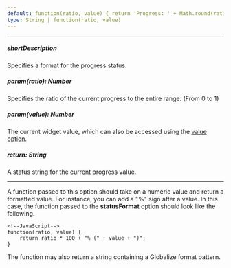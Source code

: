```yaml
---
default: function(ratio, value) { return 'Progress: ' + Math.round(ratio * 100) + '%' }
type: String | function(ratio, value)
---
```

---
##### shortDescription
Specifies a format for the progress status.

##### param(ratio): Number
Specifies the ratio of the current progress to the entire range. (From 0 to 1)

##### param(value): Number
The current widget value, which can also be accessed using the <a href="/Documentation/16_2/ApiReference/UI_Widgets/dxProgressBar/Configuration/#value">value option</a>.

##### return: String
A status string for the current progress value.

---
A function passed to this option should take on a numeric value and return a formatted value. For instance, you can add a "%" sign after a value. In this case, the function passed to the **statusFormat** option should look like the following.

    <!--JavaScript-->
    function(ratio, value) {
        return ratio * 100 + "% (" + value + ")";
    }

The function may also return a string containing a Globalize format pattern.